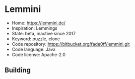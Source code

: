 # Lemmini

- Home: https://lemmini.de/
- Inspiration: Lemmings
- State: beta, inactive since 2017
- Keyword: puzzle, clone
- Code repository: https://bitbucket.org/fade0ff/lemmini.git
- Code language: Java
- Code license: Apache-2.0

## Building
